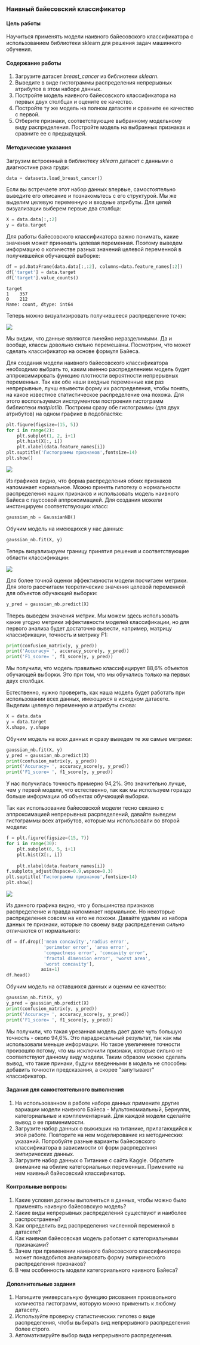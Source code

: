 ### Наивный байесовский классификатор

#### Цель работы

Научиться применять модели наивного байесовского классификатора с использованием библиотеки sklearn для решения задач машинного обучения.

#### Содержание работы

1. Загрузите датасет _breast\_cancer_ из библиотеки _sklearn_.
2. Выведите в виде гистограммы распределения непрерывных атрибутов в этом наборе данных.
3. Постройте модель наивного байесовского классификатора на первых двух столбцах и оцените ее качество.
4. Постройте ту же модель на полном датасете и сравните ее качество с первой.
5. Отберите признаки, соответствующие выбранному модельному виду распределения. Постройте модель на выбранных признаках и сравните ее с предыдущей.

#### Методические указания

Загрузим встроенный в библиотеку _sklearn_ датасет с данными о диагностике рака груди:

```py
data = datasets.load_breast_cancer()
```

Если вы встречаете этот набор данных впервые, самостоятельно выведите его описание и познакомьтесь с его структурой. Мы же выделим целевую переменную и входные атрибуты. Для целей визуализации выберем первые два столбца:

```py
X = data.data[:,:2]
y = data.target
```

Для работы байесовского классификатора важно понимать, какие значения может принимать целевая переменная. Поэтому выведем информацию о количестве разных значений целевой переменной в получившейся обучающей выборке:

```py
df = pd.DataFrame(data.data[:,:2], columns=data.feature_names[:2])
df['target'] = data.target
df['target'].value_counts()
```

```
target
1    357
0    212
Name: count, dtype: int64
```

Теперь можно визуализировать получившееся распределение точек:

![](ml36-1.png)

Мы видим, что данные являются линейно неразделимыми. Да и вообще, классы довольно сильно перемешаны. Посмотрим, что может сделать классификатор на основе формуля Байеса.

Для создания модели наивного байесовского классификатора необходимо выбрать то, каким именно распределением модель будет аппроксимировать функцию плотности вероятности непрерывных переменных. Так как обе наши входные переменные как раз непрерывные, лучш евывести форму их распределения, чтобы понять, на какое известное статистическое распределение она похожа. Для этого воспользуемся инструментом построения гистограмм библиотеки _matplotlib_. Построим сразу обе гистограммы (для двух атрибутов) на одном графике в подобластях:

```py
plt.figure(figsize=(15, 5))
for i in range(2):    
    plt.subplot(1, 2, i+1)
    plt.hist(X[:, i])
    plt.xlabel(data.feature_names[i])
plt.suptitle('Гистограммы признаков',fontsize=14)
plt.show()
```

![](ml36-2.png)

Из графиков видно, что форма распределения обоих признаков напоминает нормальное. Можно принять гипотезу о нормальности распределения наших признаков и использовать модель наивного Байеса с гауссовой аппроксимацией. Для создания можели инстанцируем соответствующих класс:

```py
gaussian_nb = GaussianNB()
```

Обучим модель на имеющихся у нас данных:

```py
gaussian_nb.fit(X, y)
```

Теперь визуализируем границу принятия решения и соответствующие области классификации:

![](ml36-3.png)

Для более точной оценки эффективности модели посчитаем метрики. Для этого рассчитаем теоретические значения целевой переменной для объектов обучающей выборки:

```py
y_pred = gaussian_nb.predict(X)
```

Тпереь выведем значения метрик. Мы можем здесь использовать какие угодно метрики эффективности моделей классификации, но для первого анализа будет достаточно вывести, например, матрицу классификации, точность и метрику F1:

```py
print(confusion_matrix(y, y_pred))
print('Accuracy= ', accuracy_score(y, y_pred))
print('F1_score= ', f1_score(y, y_pred))
```

Мы получили, что модель правильно классифицирует 88,6% объектов обучающей выборки. Это при том, что мы обучались только на первых двух столбцах.

Естественно, нужно проверить, как наша модель будет работать при использовании всех данных, имеющихся в исходном датасете. Выделим целевую переменную и атрибуты снова:

```py
X = data.data
y = data.target
X.shape, y.shape
```

Обучим модель на всех данных и сразу выведем те же самые метрики:

```py
gaussian_nb.fit(X, y)
y_pred = gaussian_nb.predict(X)
print(confusion_matrix(y, y_pred))
print('Accuracy= ', accuracy_score(y, y_pred))
print('F1_score= ', f1_score(y, y_pred))
```

У нас получилась точность примерно 94,2%. Это значительно лучше, чем у первой модели, что естественно, так как мы используем гораздо больше информации об объектах обучающей выборки.

Так как использование байесовской модели тесно связано с аппроксимацией непрерывных расрпеделений, давайте выведем гистограммы всех атрибутов, которые мы использовали во второй модели:

```py
f = plt.figure(figsize=(15, 7))
for i in range(30):
    plt.subplot(6, 5, i+1)
    plt.hist(X[:, i])
    
    plt.xlabel(data.feature_names[i])
f.subplots_adjust(hspace=0.9,wspace=0.3)    
plt.suptitle('Гистограммы признаков',fontsize=14)
plt.show()
```

![](ml36-4.png)

Из данного графика видно, что у большинства признаков распределение и правда напоминает нормальное. Но некоторые распределения совсем на него не похожи. Давайте удалим из набора данных те признаки, которые по своему виду распределения сильно отличаются от нормального:

```py
df = df.drop(['mean concavity','radius error', 
              'perimeter error', 'area error', 
              'compactness error', 'concavity error',
              'fractal dimension error', 'worst area', 
              'worst concavity'], 
             axis=1)
df.head()
```

Обучим модель на оставшихся данных и оценим ее качество:

```py
gaussian_nb.fit(X, y)
y_pred = gaussian_nb.predict(X)
print(confusion_matrix(y, y_pred))
print('Accuracy= ', accuracy_score(y, y_pred))
print('F1_score= ', f1_score(y, y_pred))
```

Мы получили, что такая урезанная модель дает даже чуть большую точность - около 94,6%. Это парадоксальный результат, так как мы использовали меньше информации. Но такое увеличение точности произошло потому, что мы исключили признаки, которые сильно не соответствуют данному виду модели. Таким образом можно сделать вывод, что такие принаки, будучи введенными в модель не способны добавить точности предсказания, а скорее "запутывают" классификатор.


#### Задания для самостоятельного выполнения

1. На использованном в работе наборе данных примените другие вариации модели наивного Байеса - Мультономиальный, Бернулли, категориальные и комплементарный. Для каждой модели сделайте вывод о ее применимости.
1. Загрузите набор данных о выживших на титанике, прилагающийся к этой работе. Повторите на нем моделирование из методических указаний. Попробуйте разные варианты байесовского классификатора в зависимости от форм расрпеделния эмпирических данных.
1. Загрузите набор данных о Титанике с сайта Kaggle. Обратите внимание на обилие категориальных переменных. Примените на нем наивный байесовский классификатор.

#### Контрольные вопросы

1. Какие условия должны выполняться в данных, чтобы можно было применять наивную байесовскую модель?
1. Какие виды непрерывных распределений существуют и наиболее распространены?
1. Как определить вид распределения численной переменной в датасете?
1. Как наивная байесовская модель работает с категориальными признаками?
1. Зачем при применении наивного байесовского классификатора может понадобится анализировать форму эмпирического распределения признаков?
1. В чем особенность модели категориального наивного Байеса?

#### Дополнительные задания

1. Напишите универсальную функцию рисования произвольного количества гистограмм, которую можно применить к любому датасету.
1. Используйте проверку статистических гипотез о виде распределения, чтобы выбирать вид непрерывного распределения более строго.
1. Автоматизируйте выбор вида непрерывного распределения.

